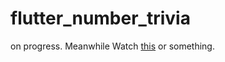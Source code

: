 # flutter_number_trivia
on progress. Meanwhile Watch [this](https://youtu.be/dQw4w9WgXcQ) or something.
